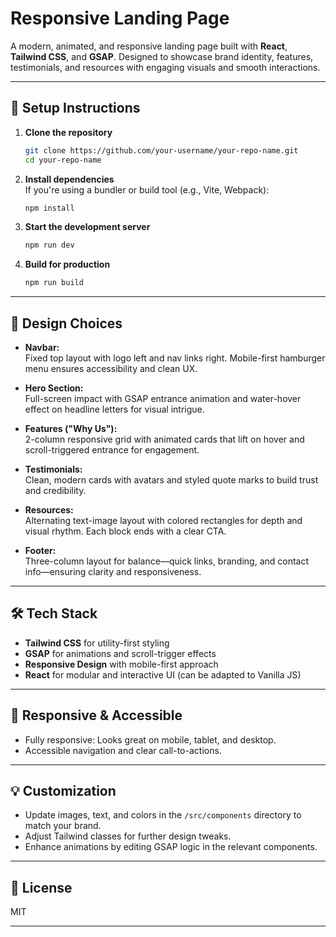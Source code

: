 # Responsive Landing Page

A modern, animated, and responsive landing page built with **React**, **Tailwind CSS**, and **GSAP**. Designed to showcase brand identity, features, testimonials, and resources with engaging visuals and smooth interactions.

---

## 🚀 Setup Instructions

1. **Clone the repository**
   ```bash
   git clone https://github.com/your-username/your-repo-name.git
   cd your-repo-name
   ```

2. **Install dependencies**  
   If you're using a bundler or build tool (e.g., Vite, Webpack):
   ```bash
   npm install
   ```

3. **Start the development server**
   ```bash
   npm run dev
   ```

4. **Build for production**
   ```bash
   npm run build
   ```

---

## 🎨 Design Choices

- **Navbar:**  
  Fixed top layout with logo left and nav links right. Mobile-first hamburger menu ensures accessibility and clean UX.

- **Hero Section:**  
  Full-screen impact with GSAP entrance animation and water-hover effect on headline letters for visual intrigue.

- **Features ("Why Us"):**  
  2-column responsive grid with animated cards that lift on hover and scroll-triggered entrance for engagement.

- **Testimonials:**  
  Clean, modern cards with avatars and styled quote marks to build trust and credibility.

- **Resources:**  
  Alternating text-image layout with colored rectangles for depth and visual rhythm. Each block ends with a clear CTA.

- **Footer:**  
  Three-column layout for balance—quick links, branding, and contact info—ensuring clarity and responsiveness.

---

## 🛠️ Tech Stack

- **Tailwind CSS** for utility-first styling
- **GSAP** for animations and scroll-trigger effects
- **Responsive Design** with mobile-first approach
- **React** for modular and interactive UI (can be adapted to Vanilla JS)

---

## 📱 Responsive & Accessible

- Fully responsive: Looks great on mobile, tablet, and desktop.
- Accessible navigation and clear call-to-actions.

---

## 💡 Customization

- Update images, text, and colors in the `/src/components` directory to match your brand.
- Adjust Tailwind classes for further design tweaks.
- Enhance animations by editing GSAP logic in the relevant components.

---

## 📄 License

MIT

---
